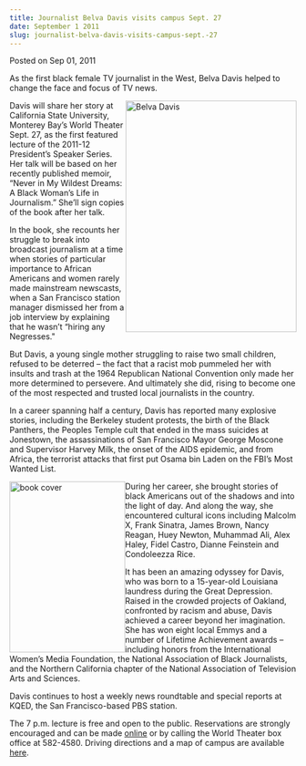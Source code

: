 ```yaml
---
title: Journalist Belva Davis visits campus Sept. 27
date: September 1 2011
slug: journalist-belva-davis-visits-campus-sept.-27
---
```


 



<span class="date">Posted on Sep 01, 2011    </span>
<p>As the first black female TV journalist in the West, Belva Davis
helped to change the face and focus of TV news.</p>
<p><img alt="Belva Davis" src="https://news.csumb.edu/sites/default/files/65/attachments/news/images/davis_authorphoto_hires1.jpg" style="float:right; width:300px; height:406px">Davis will share
her story at California State University, Monterey Bay&#x2019;s World
Theater Sept. 27, as the first featured lecture of the 2011-12
President&#x2019;s Speaker Series. Her talk will be based on her recently
published memoir, &#x201C;Never in My Wildest Dreams: A Black Woman&#x2019;s Life
in Journalism.&#x201D; She&#x2019;ll sign copies of the book after her talk.</img></p>
<p>In the book, she recounts her struggle to break into broadcast
journalism at a time when stories of particular importance to
African Americans and women rarely made mainstream newscasts, when
a San Francisco station manager dismissed her from a job interview
by explaining that he wasn&#x2019;t &#x201C;hiring any Negresses.&quot;</p>
<p>But Davis, a young single mother struggling to raise two small
children, refused to be deterred &#x2013; the fact that a racist mob
pummeled her with insults and trash at the 1964 Republican National
Convention only made her more determined to persevere. And
ultimately she did, rising to become one of the most respected and
trusted local journalists in the country.</p>
<p>In a career spanning half a century, Davis has reported many
explosive stories, including the Berkeley student protests, the
birth of the Black Panthers, the Peoples Temple cult that ended in
the mass suicides at Jonestown, the assassinations of San Francisco
Mayor George Moscone and Supervisor Harvey Milk, the onset of the
AIDS epidemic, and from Africa, the terrorist attacks that first
put Osama bin Laden on the FBI&#x2019;s Most Wanted List.</p>
<p><img alt="book cover" src="https://news.csumb.edu/sites/default/files/65/attachments/news/images/book_cover.jpg" style="float:left; width:203px; height:300px">During her career,
she brought stories of black Americans out of the shadows and into
the light of day. And along the way, she encountered cultural icons
including Malcolm X, Frank Sinatra, James Brown, Nancy Reagan, Huey
Newton, Muhammad Ali, Alex Haley, Fidel Castro, Dianne Feinstein
and Condoleezza Rice.</img></p>
<p>It has been an amazing odyssey for Davis, who was born to a
15-year-old Louisiana laundress during the Great Depression. Raised
in the crowded projects of Oakland, confronted by racism and abuse,
Davis achieved a career beyond her imagination. She has won eight
local Emmys and a number of Lifetime Achievement awards &#x2013; including
honors from the International Women&#x2019;s Media Foundation, the
National Association of Black Journalists, and the Northern
California chapter of the National Association of Television Arts
and Sciences.</p>
<p>Davis continues to host a weekly news roundtable and special
reports at KQED, the San Francisco-based PBS station.</p>
<p>The 7 p.m. lecture is free and open to the public. Reservations
are strongly encouraged and can be made <a href="https://csumb.edu/speakers" rel="nofollow">online</a> or by calling
the World Theater box office at 582-4580. Driving directions and a
map of campus are available <a href="https://csumb.edu/map" rel="nofollow">here</a>.<br>
&#xA0;</br></p>





 
